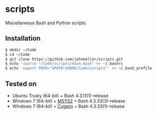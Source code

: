 # scripts
Miscellaneous Bash and Python scripts

## Installation

```bash
$ mkdir ~/Code
$ cd ~/Code
$ git clone https://github.com/johnmellor/scripts.git
$ echo 'source ~/Code/scripts/main.bash' >> ~/.bashrc
$ echo 'export PATH="$PATH:$HOME/Code/scripts"' >> ~/.bash_profile
```

## Tested on

- Ubuntu Trusty (64-bit) + Bash 4.3.11(1)-release
- Windows 7 (64-bit) + [MSYS2](https://msys2.github.io/) + Bash 4.3.33(3)-release
- Windows 7 (64-bit) + [Cygwin](https://www.cygwin.com/) + Bash 4.3.33(1)-release
